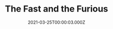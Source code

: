 ---
title: "The Fast and the Furious"
year: 2001
date: 2021-03-25T00:00:03.000Z
permalink: /almanac/movies/2021-03-25-the-fast-and-the-furious/index.html
link: https://letterboxd.com/rknightuk/film/the-fast-and-the-furious-2001/2/
rating: 3
---